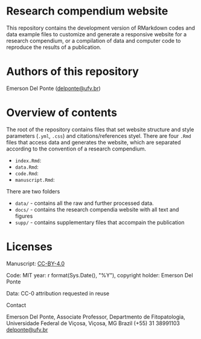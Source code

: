 # Research compendium website

This repository contains the development version of RMarkdown codes and data example files to customize and generate a responsive website for a research compendium, or a compilation of data and computer code to reproduce the results of a publication. 

# Authors of this repository

Emerson Del Ponte (delponte@ufv.br)

# Overview of contents

The root of the repository contains files that set website structure and style parameters (`.yml`, `.css`) and citations/references styel. There are four `.Rmd` files that access data and generates the website, which are separated according to the convention of a research compendium.

- `index.Rmd`:
- `data.Rmd`: 
- `code.Rmd`:
- `manuscript.Rmd`:

There are two folders

- `data/` - contains all the raw and further processed data.
- `docs/` - contains the research compendia website with all text and figures
- `supp/` - contains supplementary files that accompain the publication


# Licenses

Manuscript: [CC-BY-4.0](https://creativecommons.org/licenses/by/4.0/)

Code: MIT year: r format(Sys.Date(), "%Y"), copyright holder: Emerson Del Ponte

Data: CC-0 attribution requested in reuse

Contact

Emerson Del Ponte, Associate Professor, Departmento de Fitopatologia, Universidade Federal de Viçosa, Viçosa, MG Brazil
(+55) 31 38991103 delponte@ufv.br
